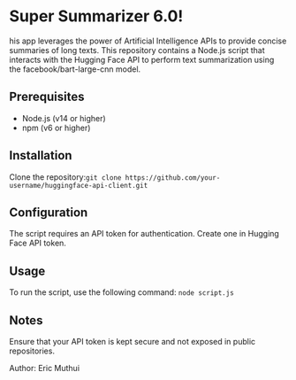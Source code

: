 # Super Summarizer 6.0!

his app leverages the power of Artificial Intelligence APIs to provide concise summaries of long texts. This repository contains a Node.js script that interacts with the Hugging Face API to perform text summarization using the facebook/bart-large-cnn model.

## Prerequisites
- Node.js (v14 or higher)
- npm (v6 or higher)

## Installation
Clone the repository:`git clone https://github.com/your-username/huggingface-api-client.git`

## Configuration
The script requires an API token for authentication. Create one in Hugging Face API token.

## Usage
To run the script, use the following command: `node script.js`

## Notes
Ensure that your API token is kept secure and not exposed in public repositories.


Author: Eric Muthui